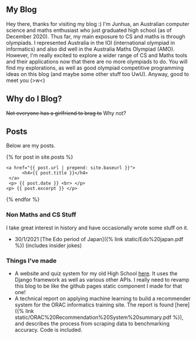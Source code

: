 ## My Blog

Hey there, thanks for visiting my blog :) I'm Junhua, an Australian computer science and maths enthusiast who just graduated high school (as of December 2020). Thus far, my main exposure to CS and maths is through olympiads. I represented Australia in the IOI (international olympiad in informatics) and also did well in the Australia Maths Olympiad (AMO). However, I'm really excited to explore a wider range of CS and Maths tools and their applications now that there are no more olympiads to do. You will find my explorations, as well as good olympiad competitive programming ideas on this blog (and maybe some other stuff too UwU). Anyway, good to meet you (>w<) 

## Why do I Blog?
~~Not everyone has a girlfriend to brag to~~ Why not?
## Posts
Below are my posts. 
<div id="html" markdown="0">

{% for post in site.posts %}

    <a href="{{ post.url | prepend: site.baseurl }}">
          <h4>{{ post.title }}</h4>
     </a>
     <p> {{ post.date }} <br> </p>
	<p> {{ post.excerpt }} </p>
{% endfor %}

</div>

### Non Maths and CS Stuff

I take great interest in history and have occasionally wrote some stuff on it.
- 30/1/2021 [The Edo period of Japan]({% link static/Edo%20japan.pdf %}) (includes insider jokes)

### Things I've made

- A website and quiz system for my old High School [here](https://github.com/Maths-Club). It uses the Django framework as well as various other APIs. I really need to revamp this blog to be like the github pages static component I made for that one!
- A technical report on applying machine learning to build a recommender system for the ORAC informatics training site. The report is found [here]({% link static/ORAC%20Recommendation%20System%20summary.pdf %}), and describes the process from scraping data to benchmarking accuracy. Code is included.
